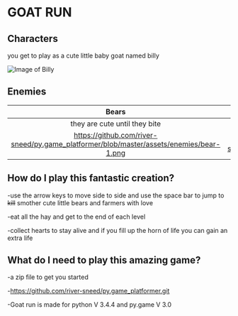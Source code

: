# GOAT RUN

## Characters
you get to play as a cute little baby goat named billy

![Image of Billy](https://github.com/river-sneed/py.game_platformer/blob/master/assets/goat/goat_walk1.png)

## Enemies
| Bears                         | Farmers                            |
|:-----------------------------:|:----------------------------------:|
| they are cute until they bite |stabby stabby with their pitch fork |
|https://github.com/river-sneed/py.game_platformer/blob/master/assets/enemies/bear-1.png |https://github.com/river-sneed/py.game_platformer/blob/master/assets/enemies/farmer_1.png |


## How do I play this fantastic creation?
-use the arrow keys to move side to side and use the space bar to jump 
to ~~kill~~ smother cute little bears and farmers with love

-eat all the hay and get to the end of each level

-collect hearts to stay alive and if you fill up the horn of life
you can gain an extra life


## What do I need to play this amazing game?
-a zip file to get you started

-https://github.com/river-sneed/py.game_platformer.git

-Goat run is made for python V 3.4.4 and py.game V 3.0

